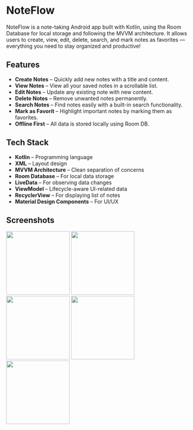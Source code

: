 # NoteFlow

NoteFlow is a note-taking Android app built with Kotlin, using the Room Database for local storage and following the MVVM architecture. It allows users to create, view, edit, delete, search, and mark notes as favorites — everything you need to stay organized and productive!

## Features

- **Create Notes** – Quickly add new notes with a title and content.
- **View Notes** – View all your saved notes in a scrollable list.
- **Edit Notes** – Update any existing note with new content.
- **Delete Notes** – Remove unwanted notes permanently.
- **Search Notes** – Find notes easily with a built-in search functionality.
- **Mark as Favorit** – Highlight important notes by marking them as favorites.
- **Offline First** – All data is stored locally using Room DB.

## Tech Stack

- **Kotlin** – Programming language
- **XML** – Layout design
- **MVVM Architecture** – Clean separation of concerns
- **Room Database** – For local data storage
- **LiveData** – For observing data changes
- **ViewModel** – Lifecycle-aware UI-related data
- **RecyclerView** – For displaying list of notes
- **Material Design Components** – For UI/UX

## Screenshots
<img width="170px" src="https://github.com/user-attachments/assets/38338623-a52c-44f1-985a-55c647ab8060" />
<img width="170px" src="https://github.com/user-attachments/assets/3c72bd7c-871a-42c5-8e5c-e4e35adc9d17" />
<img width="170px" src="https://github.com/user-attachments/assets/d40fea9e-4f29-450d-b69a-dd02fd9c4af5" />
<img width="170px" src="https://github.com/user-attachments/assets/d54e33dd-d80e-4252-90dc-fa0fda14555a" />
<img width="170px" src="https://github.com/user-attachments/assets/f05a204e-612e-4a99-ae28-5fbee547d210" />
